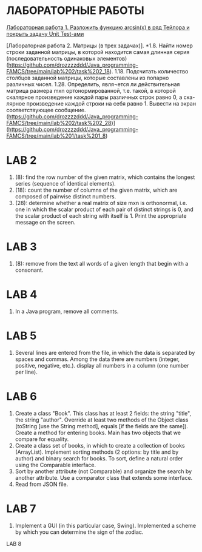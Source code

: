 
# ЛАБОРАТОРНЫЕ РАБОТЫ
[Лабораторная работа 1. Разложить функцию arcsin(x) в ряд Тейлора и покрыть задачу Unit Test-ами](https://github.com/drozzzzddd/Java_programming-FAMCS/tree/main/lab%201/task%201_8)

[Лабораторная работа 2. Матрицы (в трех задачах)].
*1.8.	Найти номер строки заданной матрицы, в которой находится самая длинная серия (последовательность одинаковых элементов) (https://github.com/drozzzzddd/Java_programming-FAMCS/tree/main/lab%202/task%202_18).
1.18.	Подсчитать количество столбцов заданной матрицы, которые составлены из попарно различных чисел.
1.28.	Определить, явля¬ется ли действительная матрица размера mxn  ортонормированной, т.е. такой, в которой скалярное  произведение каждой пары различных строк равно 0,  а ска-лярное произведение каждой строки на себя равно 1. Вывести на экран соответствующее сообщение.(https://github.com/drozzzzddd/Java_programming-FAMCS/tree/main/lab%202/task%202_28)](https://github.com/drozzzzddd/Java_programming-FAMCS/tree/main/lab%201/task%201_8)
 
# LAB 2
1. (8): find the row number of the given matrix, which contains the longest series (sequence of identical elements).
2. (18): count the number of columns of the given matrix, which are composed of pairwise distinct numbers.
3. (28): determine whether a real matrix of size mxn is orthonormal, i.e. one in which the scalar product of each pair of distinct strings is 0, and the scalar product of each string with itself is 1. Print the appropriate message on the screen.

# LAB 3
1. (8): remove from the text all words of a given length that begin with a consonant.


# LAB 4
1. In a Java program, remove all comments.

# LAB 5
1. Several lines are entered from the file, in which the data is separated by spaces and commas. Among the data there are numbers (integer, positive, negative, etc.). display all numbers in a column (one number per line).

# LAB 6
1. Create a class "Book". This class has at least 2 fields: the string "title", the string "author". Override at least two methods of the Object class (toString [use the String method], equals [if the fields are the same]). Create a method for entering books. Main has two objects that we compare for equality.
2. Create a class set of books, in which to create a collection of books (ArrayList). Implement sorting methods (2 options: by title and by author) and binary search for books. To sort, define a natural order using the Comparable interface.
3. Sort by another attribute (not Comparable) and organize the search by another attribute. Use a comparator class that extends some interface.
4. Read from JSON file.

# LAB 7
1. Implement a GUI (in this particular case, Swing). Implemented a scheme by which you can determine the sign of the zodiac.

LAB 8
